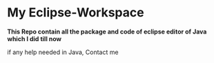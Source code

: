 # My Eclipse-Workspace

**This Repo contain all the package and code of eclipse editor of Java which I did till now**

if any help needed in Java, Contact me
